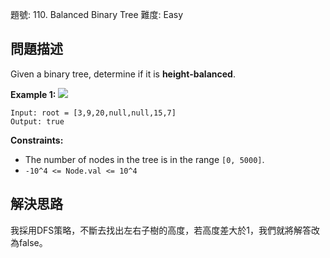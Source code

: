 題號: 110. Balanced Binary Tree
難度: Easy

## 問題描述
Given a binary tree, determine if it is **height-balanced**.

**Example 1:**
![](https://hackmd.io/_uploads/r1gVyAIR2.jpg)
```
Input: root = [3,9,20,null,null,15,7]
Output: true
```
**Constraints:**

- The number of nodes in the tree is in the range `[0, 5000]`.
- `-10^4 <= Node.val <= 10^4`

## 解決思路
我採用DFS策略，不斷去找出左右子樹的高度，若高度差大於1，我們就將解答改為false。

